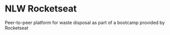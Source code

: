 # NLW Rocketseat
Peer-to-peer platform for waste disposal as part of a bootcamp provided by Rocketseat
